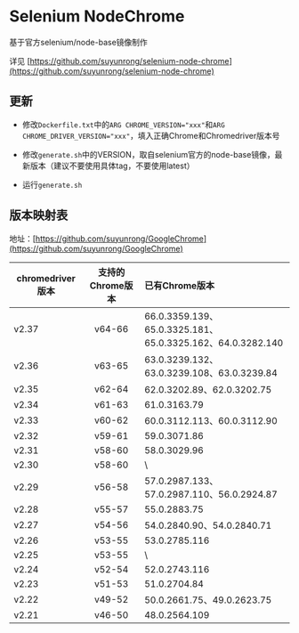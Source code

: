 # Selenium NodeChrome

基于官方selenium/node-base镜像制作

详见 [https://github.com/suyunrong/selenium-node-chrome](https://github.com/suyunrong/selenium-node-chrome)

## 更新

 - 修改`Dockerfile.txt`中的`ARG CHROME_VERSION="xxx"`和`ARG CHROME_DRIVER_VERSION="xxx"`，填入正确Chrome和Chromedriver版本号

 - 修改`generate.sh`中的VERSION，取自selenium官方的node-base镜像，最新版本（建议不要使用具体tag，不要使用latest）

 - 运行`generate.sh`

## 版本映射表
地址：[https://github.com/suyunrong/GoogleChrome](https://github.com/suyunrong/GoogleChrome)

| chromedriver版本 | 支持的Chrome版本 | 已有Chrome版本 |
| - | :-: | :- |
| v2.37 | v64-66 | 66.0.3359.139、65.0.3325.181、65.0.3325.162、64.0.3282.140 |
| v2.36 | v63-65 | 63.0.3239.132、63.0.3239.108、63.0.3239.84 |
| v2.35 | v62-64 | 62.0.3202.89、62.0.3202.75 |
| v2.34 | v61-63 | 61.0.3163.79 |
| v2.33 | v60-62 | 60.0.3112.113、60.0.3112.90 |
| v2.32 | v59-61 | 59.0.3071.86 |
| v2.31 | v58-60 | 58.0.3029.96 |
| v2.30 | v58-60 | \ |
| v2.29 | v56-58 | 57.0.2987.133、57.0.2987.110、56.0.2924.87 |
| v2.28 | v55-57 | 55.0.2883.75 |
| v2.27 | v54-56 | 54.0.2840.90、54.0.2840.71 |
| v2.26 | v53-55 | 53.0.2785.116 |
| v2.25 | v53-55 | \ |
| v2.24 | v52-54 | 52.0.2743.116 |
| v2.23 | v51-53 | 51.0.2704.84 |
| v2.22 | v49-52 | 50.0.2661.75、49.0.2623.75 |
| v2.21 | v46-50 | 48.0.2564.109 |